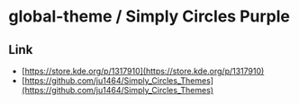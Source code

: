 

# global-theme / Simply Circles Purple


## Link

* [https://store.kde.org/p/1317910](https://store.kde.org/p/1317910)
* [https://github.com/ju1464/Simply_Circles_Themes](https://github.com/ju1464/Simply_Circles_Themes)
